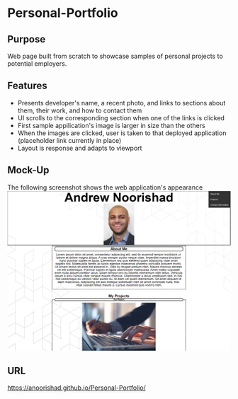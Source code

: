 # Personal-Portfolio

## Purpose

Web page built from scratch to showcase samples of personal projects to potential employers.


## Features

* Presents developer's name, a recent photo, and links to sections about them, their work, and how to contact them
* UI scrolls to the corresponding section when one of the links is clicked
* First sample appilication's image is larger in size than the others
* When the images are clicked, user is taken to that deployed application (placeholder link currently in place)
* Layout is response and adapts to viewport


## Mock-Up
The following screenshot shows the web application's appearance
![portfolio-screenshot](assets/images/portfolio-screenshot.png)



## URL

https://anoorishad.github.io/Personal-Portfolio/